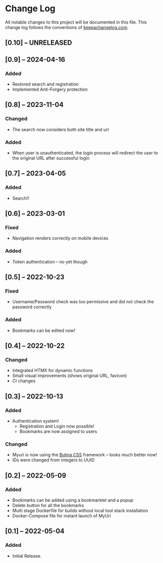 # Change Log
All notable changes to this project will be documented in this file. This change log follows the conventions of [keepachangelog.com](http://keepachangelog.com/).

## [0.10] – UNRELEASED

## [0.9] – 2024-04-16
### Added
* Restored search and registration
* Implemented Anti-Forgery protection

## [0.8] – 2023-11-04
### Changed
* The search now considers both site title and url

### Added
* When user is unauthenticated, the login process will redirect the user to the original URL after successful login

## [0.7] – 2023-04-05
### Added
* Search!!

## [0.6] – 2023-03-01
### Fixed
* Navigation renders correctly on mobile devices

### Added
* Token authentication – no yet though

## [0.5] – 2022-10-23
### Fixed
* Username/Password check was too permissive and did not check the password correctly

### Added
* Bookmarks can be edited now!

## [0.4] – 2022-10-22
### Changed
* Integrated HTMX for dynamic functions
* Small visual improvements (shows original URL, favicon)
* CI changes

## [0.3] – 2022-10-13
### Added
* Authentication system!
    * Registration and Login now possible!
    * Bookmarks are now assigned to users

### Changed
* Myuri is now using the [Bulma CSS](https://bulma.io/) framework – looks much better now!
* IDs were changed from integers to UUID

## [0.2] – 2022-05-09
### Added
- Bookmarks can be added using a bookmarklet and a popup
- Delete button for all the bookmarks
- Multi stage Dockerfile for builds without local tool stack installation
- Docker-Compose file for instant launch of MyUri

## [0.1] – 2022-05-04
### Added
- Initial Release.
